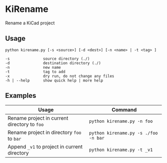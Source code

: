 # KiRename

Rename a KiCad project


## Usage

```
python kirename.py [-s <source>] [-d <dest>] [-n <name> | -t <tag> ]

-s               source directory (./)
-d               destination directory (./)
-n               new name
-t               tag to add
-x               dry run, do not change any files
-h | --help      show quick help | more help
```

## Examples

| Usage | Command |
|-------|---------|
| Rename project in current directory to `foo` | `python kirename.py -n foo` |
| Rename project in directory `foo` to `bar` | `python kirename.py -s ./foo -n bar`
| Append `_v1` to project in current directory | `python kirename.py -t _v1` |
